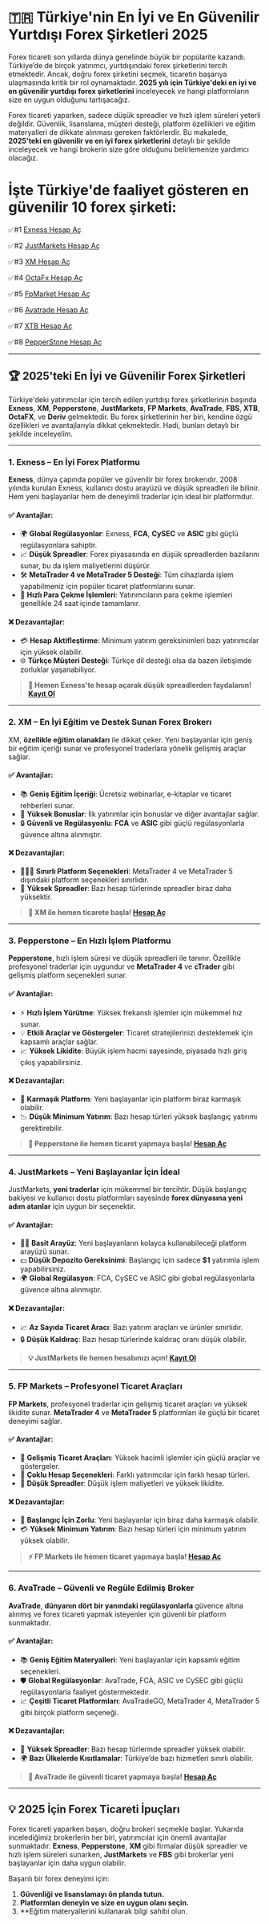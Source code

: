# 🇹🇷 Türkiye'nin En İyi ve En Güvenilir Yurtdışı Forex Şirketleri 2025

Forex ticareti son yıllarda dünya genelinde büyük bir popülarite kazandı. Türkiye’de de birçok yatırımcı, yurtdışındaki forex şirketlerini tercih etmektedir. Ancak, doğru forex şirketini seçmek, ticaretin başarıya ulaşmasında kritik bir rol oynamaktadır. **2025 yılı için Türkiye'deki en iyi ve en güvenilir yurtdışı forex şirketlerini** inceleyecek ve hangi platformların size en uygun olduğunu tartışacağız.

Forex ticareti yaparken, sadece düşük spreadler ve hızlı işlem süreleri yeterli değildir. Güvenlik, lisanslama, müşteri desteği, platform özellikleri ve eğitim materyalleri de dikkate alınması gereken faktörlerdir. Bu makalede, **2025'teki en güvenilir ve en iyi forex şirketlerini** detaylı bir şekilde inceleyecek ve hangi brokerin size göre olduğunu belirlemenize yardımcı olacağız.

# İşte Türkiye'de faaliyet gösteren en güvenilir 10 forex şirketi:

✅#1 [Exness Hesap Aç](https://one.exnesstrack.org/a/english23)

✅#2 [JustMarkets Hesap Aç ](https://one.justmarkets.link/a/79iqw0j6nj)

✅#3 [XM Hesap Aç ](https://clicks.pipaffiliates.com/c?c=589901&l=en&p=0)

✅#4 [OctaFx Hesap Aç](https://my.octafx.com/open-account/?refid=ib35647800)

✅#5 [FpMarket Hesap Aç](https://www.fpmarkets.com/?redir=stv&fpm-affiliate-utm-source=IB&fpm-affiliate-agt=56244)

✅#6 [Avatrade Hesap Aç ](https://www.avatrade.com?versionId=10301&tag=194438)

✅#7 [XTB Hesap Aç](https://link-pso.xtb.com/pso/zrUCY)

✅#8 [PepperStone Hesap Aç](https://trk.pepperstonepartners.com/aff_c?offer_id=367&aff_id=33954)

---

## 🏆 2025'teki En İyi ve Güvenilir Forex Şirketleri

Türkiye'deki yatırımcılar için tercih edilen yurtdışı forex şirketlerinin başında **Exness**, **XM**, **Pepperstone**, **JustMarkets**, **FP Markets**, **AvaTrade**, **FBS**, **XTB**, **OctaFX**, ve **Deriv** gelmektedir. Bu forex şirketlerinin her biri, kendine özgü özellikleri ve avantajlarıyla dikkat çekmektedir. Hadi, bunları detaylı bir şekilde inceleyelim.

---

### 1. **Exness – En İyi Forex Platformu**

**Exness**, dünya çapında popüler ve güvenilir bir forex brokerıdır. 2008 yılında kurulan Exness, kullanıcı dostu arayüzü ve düşük spreadleri ile bilinir. Hem yeni başlayanlar hem de deneyimli traderlar için ideal bir platformdur.

#### ✅ **Avantajlar:**
- 🌍 **Global Regülasyonlar**: Exness, **FCA**, **CySEC** ve **ASIC** gibi güçlü regülasyonlara sahiptir.
- 📈 **Düşük Spreadler**: Forex piyasasında en düşük spreadlerden bazılarını sunar, bu da işlem maliyetlerini düşürür.
- 🛠️ **MetaTrader 4 ve MetaTrader 5 Desteği**: Tüm cihazlarda işlem yapabilmeniz için popüler ticaret platformlarını sunar.
- 💸 **Hızlı Para Çekme İşlemleri**: Yatırımcıların para çekme işlemleri genellikle 24 saat içinde tamamlanır.
  
#### ❌ **Dezavantajlar:**
- 💳 **Hesap Aktifleştirme**: Minimum yatırım gereksinimleri bazı yatırımcılar için yüksek olabilir.
- 🌐 **Türkçe Müşteri Desteği**: Türkçe dil desteği olsa da bazen iletişimde zorluklar yaşanabiliyor.

> **🚀 Hemen Exness'te hesap açarak düşük spreadlerden faydalanın! [Kayıt Ol](https://exness.com/)**

---

### 2. **XM – En İyi Eğitim ve Destek Sunan Forex Brokerı**

XM, **özellikle eğitim olanakları** ile dikkat çeker. Yeni başlayanlar için geniş bir eğitim içeriği sunar ve profesyonel traderlara yönelik gelişmiş araçlar sağlar.

#### ✅ **Avantajlar:**
- 📚 **Geniş Eğitim İçeriği**: Ücretsiz webinarlar, e-kitaplar ve ticaret rehberleri sunar.
- 🏦 **Yüksek Bonuslar**: İlk yatırımlar için bonuslar ve diğer avantajlar sağlar.
- 🔒 **Güvenli ve Regülasyonlu**: **FCA** ve **ASIC** gibi güçlü regülasyonlarla güvence altına alınmıştır.
  
#### ❌ **Dezavantajlar:**
- 🧑‍🤝‍🧑 **Sınırlı Platform Seçenekleri**: MetaTrader 4 ve MetaTrader 5 dışındaki platform seçenekleri sınırlıdır.
- 🏦 **Yüksek Spreadler**: Bazı hesap türlerinde spreadler biraz daha yüksektir.

> **🎯 XM ile hemen ticarete başla! [Hesap Aç](https://www.xm.com/)**

---

### 3. **Pepperstone – En Hızlı İşlem Platformu**

**Pepperstone**, hızlı işlem süresi ve düşük spreadleri ile tanınır. Özellikle profesyonel traderlar için uygundur ve **MetaTrader 4** ve **cTrader** gibi gelişmiş platform seçenekleri sunar.

#### ✅ **Avantajlar:**
- ⚡ **Hızlı İşlem Yürütme**: Yüksek frekanslı işlemler için mükemmel hız sunar.
- 💡 **Etkili Araçlar ve Göstergeler**: Ticaret stratejilerinizi desteklemek için kapsamlı araçlar sağlar.
- 📈 **Yüksek Likidite**: Büyük işlem hacmi sayesinde, piyasada hızlı giriş çıkış yapabilirsiniz.

#### ❌ **Dezavantajlar:**
- 🧩 **Karmaşık Platform**: Yeni başlayanlar için platform biraz karmaşık olabilir.
- 📉 **Düşük Minimum Yatırım**: Bazı hesap türleri yüksek başlangıç yatırımı gerektirebilir.

> **🚀 Pepperstone ile hemen ticaret yapmaya başla! [Hesap Aç](https://pepperstone.com/)**

---

### 4. **JustMarkets – Yeni Başlayanlar İçin İdeal**

JustMarkets, **yeni traderlar** için mükemmel bir tercihtir. Düşük başlangıç bakiyesi ve kullanıcı dostu platformları sayesinde **forex dünyasına yeni adım atanlar** için uygun bir seçenektir.

#### ✅ **Avantajlar:**
- 🧑‍🏫 **Basit Arayüz**: Yeni başlayanların kolayca kullanabileceği platform arayüzü sunar.
- 💵 **Düşük Depozito Gereksinimi**: Başlangıç için sadece **$1** yatırımla işlem yapabilirsiniz.
- 🌍 **Global Regülasyon**: FCA, CySEC ve ASIC gibi global regülasyonlarla güvence altına alınmıştır.

#### ❌ **Dezavantajlar:**
- 📈 **Az Sayıda Ticaret Aracı**: Bazı yatırım araçları ve ürünler sınırlıdır.
- 🔒 **Düşük Kaldıraç**: Bazı hesap türlerinde kaldıraç oranı düşük olabilir.

> **💡 JustMarkets ile hemen hesabınızı açın! [Kayıt Ol](https://justmarkets.com/)**

---

### 5. **FP Markets – Profesyonel Ticaret Araçları**

**FP Markets**, profesyonel traderlar için gelişmiş ticaret araçları ve yüksek likidite sunar. **MetaTrader 4** ve **MetaTrader 5** platformları ile güçlü bir ticaret deneyimi sağlar.

#### ✅ **Avantajlar:**
- 🔧 **Gelişmiş Ticaret Araçları**: Yüksek hacimli işlemler için güçlü araçlar ve göstergeler.
- 💼 **Çoklu Hesap Seçenekleri**: Farklı yatırımcılar için farklı hesap türleri.
- 🏦 **Düşük Spreadler**: Düşük işlem maliyetleri ve yüksek likidite.

#### ❌ **Dezavantajlar:**
- 🧩 **Başlangıç İçin Zorlu**: Yeni başlayanlar için biraz daha karmaşık olabilir.
- 💳 **Yüksek Minimum Yatırım**: Bazı hesap türleri için minimum yatırım yüksek olabilir.

> **⚡ FP Markets ile hemen ticaret yapmaya başla! [Hesap Aç](https://www.fpmarkets.com/)**

---

### 6. **AvaTrade – Güvenli ve Regüle Edilmiş Broker**

**AvaTrade**, **dünyanın dört bir yanındaki regülasyonlarla** güvence altına alınmış ve forex ticareti yapmak isteyenler için güvenli bir platform sunmaktadır.

#### ✅ **Avantajlar:**
- 📚 **Geniş Eğitim Materyalleri**: Yeni başlayanlar için kapsamlı eğitim seçenekleri.
- 🛡️ **Global Regülasyonlar**: AvaTrade, FCA, ASIC ve CySEC gibi güçlü regülasyonlarla faaliyet göstermektedir.
- 📈 **Çeşitli Ticaret Platformları**: AvaTradeGO, MetaTrader 4, MetaTrader 5 gibi birçok platform seçeneği.

#### ❌ **Dezavantajlar:**
- 💸 **Yüksek Spreadler**: Bazı hesap türlerinde spreadler yüksek olabilir.
- 🌍 **Bazı Ülkelerde Kısıtlamalar**: Türkiye’de bazı hizmetleri sınırlı olabilir.

> **🎯 AvaTrade ile güvenli ticaret yapmaya başla! [Hesap Aç](https://www.avatrade.com/)**

---

## 💡 2025 İçin Forex Ticareti İpuçları

Forex ticareti yaparken başarı, doğru brokeri seçmekle başlar. Yukarıda incelediğimiz brokerlerin her biri, yatırımcılar için önemli avantajlar sunmaktadır. **Exness**, **Pepperstone**, **XM** gibi firmalar düşük spreadler ve hızlı işlem süreleri sunarken, **JustMarkets** ve **FBS** gibi brokerlar yeni başlayanlar için daha uygun olabilir.

Başarılı bir forex deneyimi için:

1. **Güvenliği ve lisanslamayı ön planda tutun.**
2. **Platformları deneyin ve size en uygun olanı seçin.**
3. **Eğitim materyallerini kullanarak bilgi sahibi olun.
